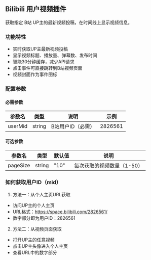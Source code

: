 ## Bilibili 用户视频插件

获取指定 B站 UP主的最新视频投稿，在时间线上显示视频信息。

### 功能特性

- 实时获取UP主最新视频投稿
- 显示视频标题、播放量、弹幕数、发布时间
- 智能30分钟缓存，减少API请求
- 点击事件可直接跳转到B站视频页面
- 视频封面作为事件图标

### 配置参数

#### 必需参数

| 参数名     | 类型     | 说明         | 示例      |
|---------|--------|------------|---------|
| userMid | string | B站用户ID（必需） | 2826561 |

#### 可选参数

| 参数名      | 类型     | 默认值  | 说明              |
|----------|--------|------|-----------------|
| pageSize | string | "10" | 每次获取的视频数量（1-50） |

### 如何获取用户ID（mid）

1. 方法一：从个人主页URL获取
  - 访问UP主的个人主页
  - URL格式：https://space.bilibili.com/2826561/
  - 数字部分即为用户ID：2826561
2. 方法二：从视频页面获取
  - 打开UP主的任意视频
  - 点击UP主头像进入个人主页
  - 查看URL中的数字部分

